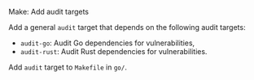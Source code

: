 Make: Add audit targets

Add a general `audit` target that depends on the following audit targets:

- `audit-go`: Audit Go dependencies for vulnerabilities,
- `audit-rust`: Audit Rust dependencies for vulnerabilities.

Add `audit` target to `Makefile` in `go/`.
